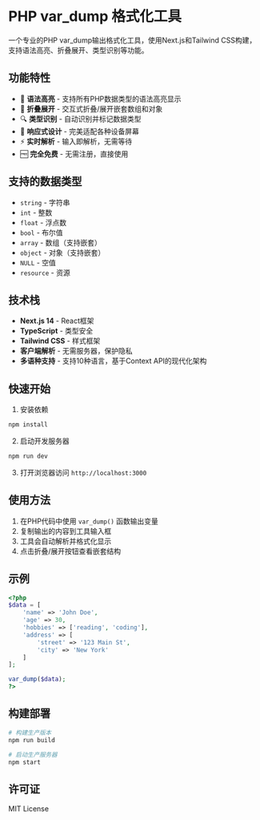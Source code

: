 # PHP var_dump 格式化工具

一个专业的PHP var_dump输出格式化工具，使用Next.js和Tailwind CSS构建，支持语法高亮、折叠展开、类型识别等功能。

## 功能特性

- 🎨 **语法高亮** - 支持所有PHP数据类型的语法高亮显示
- 📁 **折叠展开** - 交互式折叠/展开嵌套数组和对象
- 🔍 **类型识别** - 自动识别并标记数据类型
- 📱 **响应式设计** - 完美适配各种设备屏幕
- ⚡ **实时解析** - 输入即解析，无需等待
- 🆓 **完全免费** - 无需注册，直接使用

## 支持的数据类型

- `string` - 字符串
- `int` - 整数
- `float` - 浮点数
- `bool` - 布尔值
- `array` - 数组（支持嵌套）
- `object` - 对象（支持嵌套）
- `NULL` - 空值
- `resource` - 资源

## 技术栈

- **Next.js 14** - React框架
- **TypeScript** - 类型安全
- **Tailwind CSS** - 样式框架
- **客户端解析** - 无需服务器，保护隐私
- **多语种支持** - 支持10种语言，基于Context API的现代化架构

## 快速开始

1. 安装依赖
```bash
npm install
```

2. 启动开发服务器
```bash
npm run dev
```

3. 打开浏览器访问 `http://localhost:3000`

## 使用方法

1. 在PHP代码中使用 `var_dump()` 函数输出变量
2. 复制输出的内容到工具输入框
3. 工具会自动解析并格式化显示
4. 点击折叠/展开按钮查看嵌套结构

## 示例

```php
<?php
$data = [
    'name' => 'John Doe',
    'age' => 30,
    'hobbies' => ['reading', 'coding'],
    'address' => [
        'street' => '123 Main St',
        'city' => 'New York'
    ]
];

var_dump($data);
?>
```

## 构建部署

```bash
# 构建生产版本
npm run build

# 启动生产服务器
npm start
```

## 许可证

MIT License
